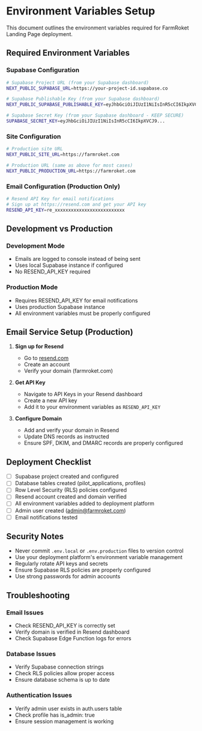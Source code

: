 # Environment Variables Setup

This document outlines the environment variables required for FarmRoket Landing Page deployment.

## Required Environment Variables

### Supabase Configuration

```bash
# Supabase Project URL (from your Supabase dashboard)
NEXT_PUBLIC_SUPABASE_URL=https://your-project-id.supabase.co

# Supabase Publishable Key (from your Supabase dashboard)
NEXT_PUBLIC_SUPABASE_PUBLISHABLE_KEY=eyJhbGciOiJIUzI1NiIsInR5cCI6IkpXVCJ9...

# Supabase Secret Key (from your Supabase dashboard - KEEP SECURE)
SUPABASE_SECRET_KEY=eyJhbGciOiJIUzI1NiIsInR5cCI6IkpXVCJ9...
```

### Site Configuration

```bash
# Production site URL
NEXT_PUBLIC_SITE_URL=https://farmroket.com

# Production URL (same as above for most cases)
NEXT_PUBLIC_PRODUCTION_URL=https://farmroket.com
```

### Email Configuration (Production Only)

```bash
# Resend API Key for email notifications
# Sign up at https://resend.com and get your API key
RESEND_API_KEY=re_xxxxxxxxxxxxxxxxxxxxxxxxxx
```

## Development vs Production

### Development Mode

- Emails are logged to console instead of being sent
- Uses local Supabase instance if configured
- No RESEND_API_KEY required

### Production Mode

- Requires RESEND_API_KEY for email notifications
- Uses production Supabase instance
- All environment variables must be properly configured

## Email Service Setup (Production)

1. **Sign up for Resend**
   - Go to [resend.com](https://resend.com)
   - Create an account
   - Verify your domain (farmroket.com)

2. **Get API Key**
   - Navigate to API Keys in your Resend dashboard
   - Create a new API key
   - Add it to your environment variables as `RESEND_API_KEY`

3. **Configure Domain**
   - Add and verify your domain in Resend
   - Update DNS records as instructed
   - Ensure SPF, DKIM, and DMARC records are properly configured

## Deployment Checklist

- [ ] Supabase project created and configured
- [ ] Database tables created (pilot_applications, profiles)
- [ ] Row Level Security (RLS) policies configured
- [ ] Resend account created and domain verified
- [ ] All environment variables added to deployment platform
- [ ] Admin user created (admin@farmroket.com)
- [ ] Email notifications tested

## Security Notes

- Never commit `.env.local` or `.env.production` files to version control
- Use your deployment platform's environment variable management
- Regularly rotate API keys and secrets
- Ensure Supabase RLS policies are properly configured
- Use strong passwords for admin accounts

## Troubleshooting

### Email Issues

- Check RESEND_API_KEY is correctly set
- Verify domain is verified in Resend dashboard
- Check Supabase Edge Function logs for errors

### Database Issues

- Verify Supabase connection strings
- Check RLS policies allow proper access
- Ensure database schema is up to date

### Authentication Issues

- Verify admin user exists in auth.users table
- Check profile has is_admin: true
- Ensure session management is working
